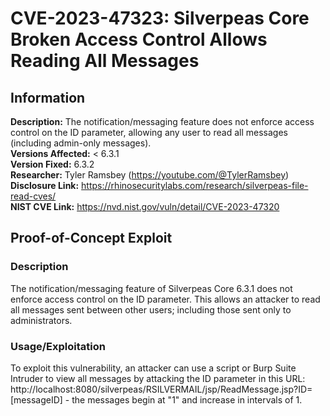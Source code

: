 # CVE-2023-47323: Silverpeas Core Broken Access Control Allows Reading All Messages

## Information
**Description:** The notification/messaging feature does not enforce access control on the ID parameter, allowing any user to read all messages (including admin-only messages). <br> 
**Versions Affected:** < 6.3.1 <br> 
**Version Fixed:** 6.3.2  <br> 
**Researcher:** Tyler Ramsbey (https://youtube.com/@TylerRamsbey)  
**Disclosure Link:** https://rhinosecuritylabs.com/research/silverpeas-file-read-cves/  
**NIST CVE Link:** https://nvd.nist.gov/vuln/detail/CVE-2023-47320  

## Proof-of-Concept Exploit
### Description
The notification/messaging feature of Silverpeas Core 6.3.1 does not enforce access control on the ID parameter. This allows an attacker to read all messages sent between other users; including those sent only to administrators. 

### Usage/Exploitation
To exploit this vulnerability, an attacker can use a script or Burp Suite Intruder to view all messages by attacking the ID parameter in this URL: http://localhost:8080/silverpeas/RSILVERMAIL/jsp/ReadMessage.jsp?ID=[messageID] - the messages begin at "1" and increase in intervals of 1. 